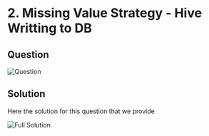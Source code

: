 # 2. Missing Value Strategy - Hive Writting to DB

## Question
![Question](https://github.com/wildangbudhi/BIG-Data-with-KNIM/blob/master/3.%20Hadoop%20%26%20Hive%20Processing%20-%20Missing%20Value%20Strategy/2.%20Hive%20Writing%20To%20DB/Screenshoot/Question.png)

## Solution
Here the solution for this question that we provide

![Full Solution](https://github.com/wildangbudhi/BIG-Data-with-KNIM/blob/master/3.%20Hadoop%20%26%20Hive%20Processing%20-%20Missing%20Value%20Strategy/2.%20Hive%20Writing%20To%20DB/Screenshoot/Full%20Question.png)